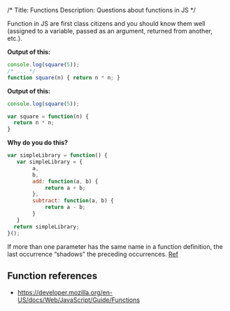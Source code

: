 /*
Title: Functions
Description: Questions about functions in JS
*/

Function in JS are first class citizens and you should know them well (assigned to a variable, passed as an argument, returned from another, etc.).

**Output of this:**

```javascript
console.log(square(5));
/* ... */
function square(n) { return n * n; }
```

**Output of this:**

```javascript
console.log(square(5));

var square = function(n) {
  return n * n;
}
```

**Why do you do this?**

```javascript
var simpleLibrary = function() {
   var simpleLibrary = {
        a,
        b,
        add: function(a, b) {
            return a + b;
        },
        subtract: function(a, b) {
            return a - b;   
        }
   }
  return simpleLibrary;
}();
```

If more than one parameter has the same name in a function definition, the last occurrence “shadows” the preceding occurrences. [Ref](https://eslint.org/docs/rules/no-dupe-args)

## Function references

- https://developer.mozilla.org/en-US/docs/Web/JavaScript/Guide/Functions
